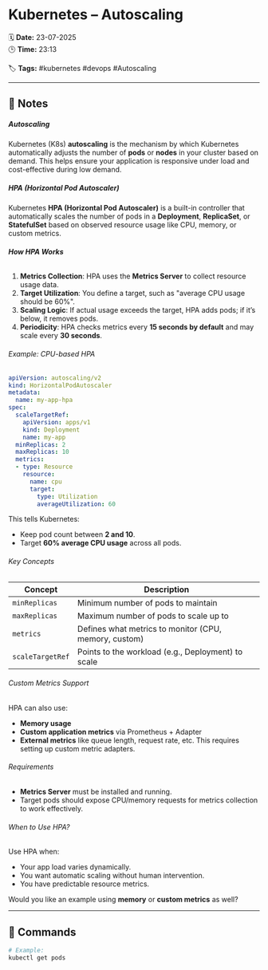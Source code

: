 # Kubernetes – Autoscaling

🗓️ **Date:** 23-07-2025  
🕒 **Time:** 23:13  

🏷️ **Tags:** #kubernetes #devops #Autoscaling  

---

## 📝 Notes

##### Autoscaling
Kubernetes (K8s) **autoscaling** is the mechanism by which Kubernetes automatically adjusts the number of **pods** or **nodes** in your cluster based on demand. This helps ensure your application is responsive under load and cost-effective during low demand.
##### HPA (Horizontal Pod Autoscaler)
Kubernetes **HPA (Horizontal Pod Autoscaler)** is a built-in controller that automatically scales the number of pods in a **Deployment**, **ReplicaSet**, or **StatefulSet** based on observed resource usage like CPU, memory, or custom metrics.

###### **How HPA Works**
1. **Metrics Collection**: HPA uses the **Metrics Server** to collect resource usage data.
2. **Target Utilization**: You define a target, such as "average CPU usage should be 60%".
3. **Scaling Logic**: If actual usage exceeds the target, HPA adds pods; if it’s below, it removes pods.
4. **Periodicity**: HPA checks metrics every **15 seconds by default** and may scale every **30 seconds**.
###### Example: CPU-based HPA
```yaml
apiVersion: autoscaling/v2
kind: HorizontalPodAutoscaler
metadata:
  name: my-app-hpa
spec:
  scaleTargetRef:
    apiVersion: apps/v1
    kind: Deployment
    name: my-app
  minReplicas: 2
  maxReplicas: 10
  metrics:
  - type: Resource
    resource:
      name: cpu
      target:
        type: Utilization
        averageUtilization: 60
```

This tells Kubernetes:
- Keep pod count between **2 and 10**.
- Target **60% average CPU usage** across all pods.

###### Key Concepts

|Concept|Description|
|---|---|
|`minReplicas`|Minimum number of pods to maintain|
|`maxReplicas`|Maximum number of pods to scale up to|
|`metrics`|Defines what metrics to monitor (CPU, memory, custom)|
|`scaleTargetRef`|Points to the workload (e.g., Deployment) to scale|

###### Custom Metrics Support
HPA can also use:
- **Memory usage**
- **Custom application metrics** via Prometheus + Adapter
- **External metrics** like queue length, request rate, etc.
This requires setting up custom metric adapters.

###### Requirements
- **Metrics Server** must be installed and running.
- Target pods should expose CPU/memory requests for metrics collection to work effectively.

###### When to Use HPA?
Use HPA when:
- Your app load varies dynamically.
- You want automatic scaling without human intervention.
- You have predictable resource metrics.

Would you like an example using **memory** or **custom metrics** as well?

---
## 🧾 Commands

```bash
# Example:
kubectl get pods
```
